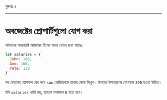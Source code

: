 গুরুত্বঃ ৫

---

# অবজেক্টের প্রোপার্টিগুলো যোগ করা

আমাদের অবজেক্টে আমাদের টিমের সবার বেতন রাখা আছেঃ

```js
let salaries = {
  John: 100,
  Ann: 160,
  Pete: 130
}
```

সব বেতনের যোগফল বের করে `sum` ভেরিয়েবলে রাখার কোড লিখুন। উপরের উদাহরণের যোগফল `390` হওয়া উচিত।

যদি `salaries` খালি হয়, তাহলে ফলাফল `0` হতে হবে।